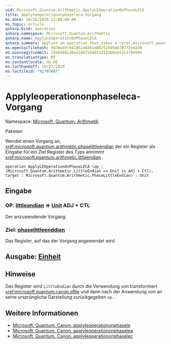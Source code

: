 ```yaml
---
uid: Microsoft.Quantum.Arithmetic.ApplyLEOperationOnPhaseLECA
title: Applyleoperationonphaseleca-Vorgang
ms.date: 10/26/2020 12:00:00 AM
ms.topic: article
qsharp.kind: operation
qsharp.namespace: Microsoft.Quantum.Arithmetic
qsharp.name: ApplyLEOperationOnPhaseLECA
qsharp.summary: Applies an operation that takes a <xref:microsoft.quantum.arithmetic.phaselittleendian> register as input on a target register of type <xref:microsoft.quantum.arithmetic.littleendian>.
ms.openlocfilehash: 9d70e89fe4186244361d80252b856878772eda30
ms.sourcegitcommit: 29e0d88a30e4166fa580132124b0eb57e1f0e986
ms.translationtype: MT
ms.contentlocale: de-DE
ms.lasthandoff: 10/27/2020
ms.locfileid: "92707607"
---
```

# <a name="applyleoperationonphaseleca-operation"></a>Applyleoperationonphaseleca-Vorgang

Namespace: [Microsoft. Quantum. Arithmetik](xref:Microsoft.Quantum.Arithmetic)

Paketen [](https://nuget.org/packages/)


Wendet einen Vorgang an, <xref:microsoft.quantum.arithmetic.phaselittleendian> der ein Register als Eingabe für ein Ziel Register des Typs annimmt <xref:microsoft.quantum.arithmetic.littleendian> .

```qsharp
operation ApplyLEOperationOnPhaseLECA (op : (Microsoft.Quantum.Arithmetic.LittleEndian => Unit is Adj + Ctl), target : Microsoft.Quantum.Arithmetic.PhaseLittleEndian) : Unit
```


## <a name="input"></a>Eingabe

### <a name="op--littleendian--unit-adj--ctl"></a>OP: [littleandian](xref:Microsoft.Quantum.Arithmetic.LittleEndian) => [Unit](xref:microsoft.quantum.lang-ref.unit) ADJ + CTL

Der anzuwendende Vorgang.


### <a name="target--phaselittleendian"></a>Ziel: [phaselittleenddian](xref:Microsoft.Quantum.Arithmetic.PhaseLittleEndian)

Das Register, auf das der Vorgang angewendet wird.



## <a name="output--unit"></a>Ausgabe: [Einheit](xref:microsoft.quantum.lang-ref.unit)



## <a name="remarks"></a>Hinweise

Das Register wird `LittleEndian` durch die Verwendung von transformiert <xref:microsoft.quantum.canon.qftle> und dann nach der Anwendung von an seine ursprüngliche Darstellung zurückgegeben `op` .

## <a name="see-also"></a>Weitere Informationen

- [Microsoft. Quantum. Canon. applyleoperationonphasele](xref:Microsoft.Quantum.Canon.ApplyLEOperationonPhaseLE)
- [Microsoft. Quantum. Canon. applyleoperationonphaselea](xref:Microsoft.Quantum.Canon.ApplyLEOperationonPhaseLEA)
- [Microsoft. Quantum. Canon. applyleoperationonphaselec](xref:Microsoft.Quantum.Canon.ApplyLEOperationonPhaseLEC)